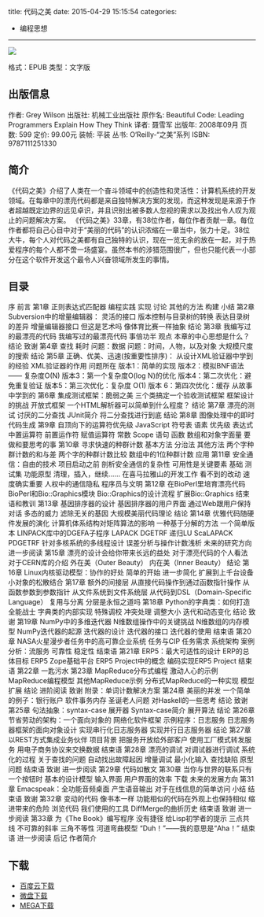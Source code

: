 title: 代码之美
date: 2015-04-29 15:15:54
categories:
  - 编程思想
---

![](http://img3.douban.com/lpic/s3337523.jpg)

格式：EPUB
类型：文字版

<!--more-->

## 出版信息 ##

作者: Grey Wilson 
出版社: 机械工业出版社
原作名: Beautiful Code: Leading Programmers Explain How They Think
译者: 聂雪军 
出版年: 2008年09月
页数: 599
定价: 99.00元
装帧: 平装
丛书: O‘Reilly-“之美”系列
ISBN: 9787111251330

## 简介 ##

《代码之美》介绍了人类在一个奋斗领域中的创造性和灵活性：计算机系统的开发领域。在每章中的漂亮代码都是来自独特解决方案的发现，而这种发现是来源于作者超越既定边界的远见卓识，并且识别出被多数人忽视的需求以及找出令人叹为观止的问题解决方案。
《代码之美》33章，有38位作者，每位作者贡献一章。每位作者都将自己心目中对于“美丽的代码”的认识浓缩在一章当中，张力十足。38位大牛，每个人对代码之美都有自己独特的认识，现在一览无余的放在一起，对于热爱程序的每个人都不啻一场盛宴。虽然本书的涉猎范围很广，但也只能代表一小部分在这个软件开发这个最令人兴奋领域所发生的事情。

## 目录 ##

序
前言
第1章 正则表达式匹配器
编程实践
实现
讨论
其他的方法
构建
小结
第2章 Subversion中的增量编辑器：
灵活的接口
版本控制与目录树的转换
表达目录树的差异
增量编辑器接口
但这是艺术吗
像体育比赛一样抽象
结论
第3章 我编写过的最漂亮的代码
我编写过的最漂亮代码
事倍功半
观点
本章的中心思想是什么？
结论
致谢
第4章 查找
耗时
问题：数据
问题：时间，人物，以及对象
大规模尺度的搜索
结论
第5章 正确、优美、迅速(按重要性排序)：
从设计XML验证器中学到的经验
XML验证器的作用
问题所在
版本1：简单的实现
版本2：模拟BNF语法 —— 复杂度O(N)
版本3：第一个复杂度O(log N)的优化
版本4：第二次优化：避免重复验证
版本5：第三次优化：复杂度 O(1)
版本 6：第四次优化：缓存
从故事中学到的
第6章 集成测试框架：脆弱之美
三个类搞定一个验收测试框架
框架设计的挑战
开放式框架
一个HTML解析器可以简单到什么程度？
结论
第7章 漂亮的测试
讨厌的二分查找
JUnit简介
将二分查找进行到底
结论
第8章 图像处理中的即时代码生成
第9章 自顶向下的运算符优先级
JavaScript
符号表
语素
优先级
表达式
中置运算符
前置运作符
赋值运算符
常数
Scope
语句
函数
数组和对象字面量
要做和要思考的事
第10章 寻求快速的种群计数
基本方法
分治法
其他方法
两个字种群计数的和与差
两个字的种群计数比较
数组中的1位种群计数
应用
第11章 安全通信：自由的技术
项目启动之前
剖析安全通信的复杂性
可用性是关键要素
基础
测试集
功能原型
清理，插入，继续……
在喜马拉雅山的开发工作
看不到的改动
速度确实重要
人权中的通信隐私
程序员与文明
第12章 在BioPerl里培育漂亮代码
BioPerl和Bio::Graphics模块
Bio::Graphics的设计流程
扩展Bio::Graphics
结束语和教训
第13章 基因排序器的设计
基因排序器的用户界面
通过Web跟用户保持对话
多态的威力
滤除无关的基因
大规模美丽代码理论
结论
第14章 优雅代码随硬件发展的演化
计算机体系结构对矩阵算法的影响
一种基于分解的方法
一个简单版本
LINPACK库中的DGEFA子程序
LAPACK DGETRF
递归LU
ScaLAPACK PDGETRF
针对多核系统的多线程设计
误差分析与操作计数浅析
未来的研究方向
进一步阅读
第15章 漂亮的设计会给你带来长远的益处
对于漂亮代码的个人看法
对于CERN库的介绍
外在美（Outer Beauty）
内在美（Inner Beauty）
结论
第16章 Linux内核驱动模型：协作的好处
简单的开始
进一步简化
扩展到上千台设备
小对象的松散结合
第17章 额外的间接层
从直接代码操作到通过函数指针操作
从函数参数到参数指针
从文件系统到文件系统层
从代码到DSL（Domain-Specific Language）
复用与分离
分层是永恒之道吗
第18章 Python的字典类：如何打造全能战士
字典类的内部实现
特殊调校
冲突处理
调整大小
迭代和动态变化
结论
致谢
第19章 NumPy中的多维迭代器
N维数组操作中的关键挑战
N维数组的内存模型
NumPy迭代器的起源
迭代器的设计
迭代器的接口
迭代器的使用
结束语
第20章 NASA火星漫步者任务中的高可靠企业系统
任务与CIP
任务需求
系统架构
案例分析：流服务
可靠性
稳定性
结束语
第21章 ERP5：最大可适性的设计
ERP的总体目标
ERP5
Zope基础平台
ERP5 Project中的概念
编码实现ERP5 Project
结束语
第22章 一匙污水
第23章 MapReduce分布式编程
激动人心的示例
MapReduce编程模型
其他MapReduce示例
分布式MapReduce的一种实现
模型扩展
结论
进阶阅读
致谢
附录：单词计数解决方案
第24章 美丽的并发
一个简单的例子：银行账户
软件事务内存
圣诞老人问题
对Haskell的一些思考
结论
致谢
第25章 句法抽象：syntax-case 展开器
Syntax-case简介
展开算法
结论
第26章 节省劳动的架构：一个面向对象的
网络化软件框架
示例程序：日志服务
日志服务器框架的面向对象设计
实现串行化日志服务器
实现并行日志服务器
结论
第27章 以REST方式集成业务伙伴
项目背景
把服务开放给外部客户
使用工厂模式转发服务
用电子商务协议来交换数据
结束语
第28章 漂亮的调试
对调试器进行调试
系统化的过程
关于查找的问题
自动找出故障起因
增量调试
最小化输入
查找缺陷
原型问题
结束语
致谢
进一步阅读
第29章 代码如散文
第30章 当你与世界的联系只有一个按钮时
基本的设计模型
输入界面
用户界面的效率
下载
未来的发展方向
第31章 Emacspeak：全功能音频桌面
产生语音输出
对于在线信息的简单访问
小结
结束语
致谢
第32章 变动的代码
像书本一样
功能相似的代码在外观上也保持相似
缩进带来的危险
浏览代码
我们使用的工具
DiffMerge的曲折历史
结束语
致谢
进一步阅读
第33章 为《The Book》编写程序
没有捷径
给Lisp初学者的提示
三点共线
不可靠的斜率
三角不等性
河道弯曲模型
“Duh！”——我的意思是“Aha！”
结束语
进一步阅读
后记
作者简介

## 下载 ##

* [百度云下载](http://pan.baidu.com/s/1jGIeY26)
* [微盘下载](http://vdisk.weibo.com/s/aADaW4YROzSZk)
* [MEGA下载](https://mega.co.nz/#!HFMFAZBK!pimpxJuWu7QFuSYg-NIUxGml1GmeKc_h8OQDTD08H94)